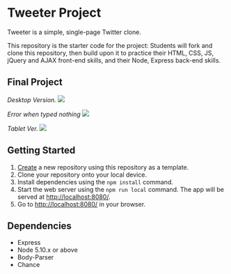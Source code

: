 # Tweeter Project

Tweeter is a simple, single-page Twitter clone.

This repository is the starter code for the project: Students will fork and clone this repository, then build upon it to practice their HTML, CSS, JS, jQuery and AJAX front-end skills, and their Node, Express back-end skills.

## Final Project
*Desktop Version.*
![]([public\images\tweeter-desktop-ver..PNG](https://github.com/Jeremylee0615/tweeter/blob/master/public/images/tweeter-desktop-ver..PNG))

*Error when typed nothing*
![]([public\images\tweeter-tablet-ver..PNG](https://github.com/Jeremylee0615/tweeter/blob/master/public/images/tweeter-type-error.PNG))

*Tablet Ver.*
![]([public\images\tweeter-type-error.PNG](https://github.com/Jeremylee0615/tweeter/blob/master/public/images/tweeter-tablet-ver..PNG))

## Getting Started

1. [Create](https://docs.github.com/en/repositories/creating-and-managing-repositories/creating-a-repository-from-a-template) a new repository using this repository as a template.
2. Clone your repository onto your local device.
3. Install dependencies using the `npm install` command.
3. Start the web server using the `npm run local` command. The app will be served at <http://localhost:8080/>.
4. Go to <http://localhost:8080/> in your browser.

## Dependencies

- Express
- Node 5.10.x or above
- Body-Parser
- Chance
